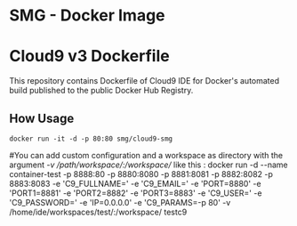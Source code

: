 SMG - Docker Image
=============================


Cloud9 v3 Dockerfile
====================

This repository contains Dockerfile of Cloud9 IDE for Docker's automated build published to the public Docker Hub Registry.



## How Usage

    docker run -it -d -p 80:80 smg/cloud9-smg
    
#You can add custom configuration and a workspace as directory with the argument *-v /path/workspace/:/workspace/* like this :
docker run -d --name container-test -p 8888:80 -p 8880:8080 -p 8881:8081 -p 8882:8082 -p 8883:8083 -e 'C9_FULLNAME=<YOURFULLNAME>' -e 'C9_EMAIL=<YOURMAIL>' -e 'PORT=8880' -e 'PORT1=8881' -e 'PORT2=8882' -e 'PORT3=8883' -e 'C9_USER=<YOURUSER>' -e 'C9_PASSWORD=<YOURPASS>' -e 'IP=0.0.0.0' -e 'C9_PARAMS=-p 80' -v /home/ide/workspaces/test/:/workspace/ testc9
    

